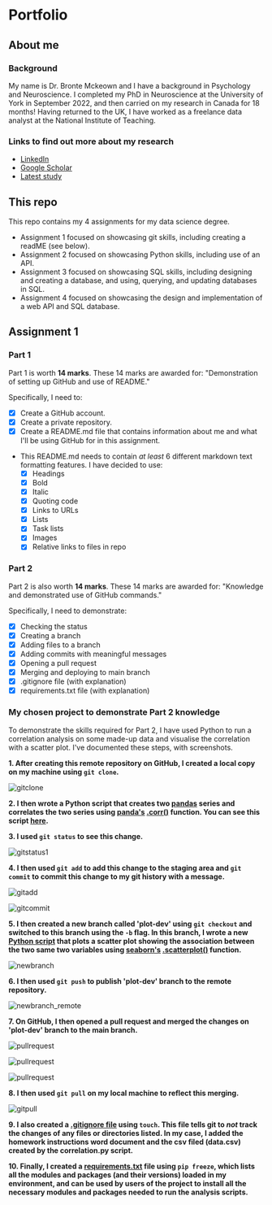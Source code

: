 # Portfolio

## About me

### Background
My name is Dr. Bronte Mckeown and I have a background in Psychology and Neuroscience. I completed my PhD in Neuroscience at the University of York in September 2022, and then carried on my research in Canada for 18 months! Having returned to the UK, I have worked as a freelance data analyst at the National Institute of Teaching.

### Links to find out more about my research
- [LinkedIn](www.linkedin.com/in/bronte-mckeown)
- [Google Scholar](https://scholar.google.com/citations?user=5HWZCp0AAAAJ&hl=en)
- [Latest study](https://www.researchsquare.com/article/rs-4131471/v1)

## This repo
This repo contains my 4 assignments for my data science degree. 
- Assignment 1 focused on showcasing git skills, including creating a readME (see below).
- Assignment 2 focused on showcasing Python skills, including use of an API.
- Assignment 3 focused on showcasing SQL skills, including designing and creating a database, and using, querying, and updating databases in SQL.
- Assignment 4 focused on showcasing the design and implementation of a web API and SQL database.

## Assignment 1

### Part 1
Part 1 is worth **14 marks**. These 14 marks are awarded for: "Demonstration of setting up GitHub and use of README."

Specifically, I need to:
- [x] Create a GitHub account.
- [x] Create a private repository.
- [x] Create a README.md file that contains information about me and what I'll be using GitHub for in this assignment.
    
- This README.md needs to contain *at least* 6 different markdown text formatting features. I have decided to use:
  - [x] Headings
  - [x] Bold
  - [x] Italic
  - [x] Quoting code 
  - [x] Links to URLs
  - [x] Lists
  - [x] Task lists
  - [x] Images
  - [x] Relative links to files in repo

### Part 2

Part 2 is also worth **14 marks**. These 14 marks are awarded for: "Knowledge and demonstrated use of GitHub commands."

Specifically, I need to demonstrate:
- [x] Checking the status
- [x] Creating a branch
- [x] Adding files to a branch
- [x] Adding commits with meaningful messages
- [x] Opening a pull request
- [x] Merging and deploying to main branch
- [x] .gitignore file (with explanation)
- [x] requirements.txt file (with explanation)

### My chosen project to demonstrate Part 2 knowledge

To demonstrate the skills required for Part 2, I have used Python to run a correlation analysis on some made-up data and visualise the correlation with a scatter plot. I've documented these steps, with screenshots.

**1. After creating this remote repository on GitHub, I created a local copy on my machine using `git clone`.**

![gitclone](assignment1/screenshots/git_clone.png)

**2. I then wrote a Python script that creates two [pandas](https://pandas.pydata.org/) series and correlates the two series using [panda's](https://pandas.pydata.org/) [.corr()](https://pandas.pydata.org/pandas-docs/stable/reference/api/pandas.Series.corr.html) function. You can see this script [here](assignment1/correlation.py).**

**3. I used `git status` to see this change.**

![gitstatus1](assignment1/screenshots/git_status1.png)

**4. I then used `git add` to add this change to the staging area and `git commit` to commit this change to my git history with a message.**

![gitadd](assignment1/screenshots/git_add1.png)

![gitcommit](assignment1/screenshots/git_commit.png)

**5. I then created a new branch called 'plot-dev' using `git checkout` and switched to this branch using the `-b` flag. In this branch, I wrote a new [Python script](assignment1/scatterplot.py) that plots a scatter plot showing the association between the two same two variables using [seaborn's](https://seaborn.pydata.org/index.html) [.scatterplot()](https://seaborn.pydata.org/generated/seaborn.scatterplot.html) function.**

![newbranch](assignment1/screenshots/new_branch.png)
   
   
**6. I then used `git push` to publish 'plot-dev' branch to the remote repository.**



![newbranch_remote](assignment1/screenshots/new_branch_push_remote.png)
   
   
   
**7. On GitHub, I then opened a pull request and merged the changes on 'plot-dev' branch to the main branch.**



![pullrequest](assignment1/screenshots/compare_pull_request.png)

   


![pullrequest](assignment1/screenshots/pull_request_description.png)

   


![pullrequest](assignment1/screenshots/confirm_merge.png)
    

    
**8. I then used `git pull` on my local machine to reflect this merging.**


![gitpull](assignment1/screenshots/git_pull.png)
    

**9. I also created a [.gitignore file](.gitignore) using `touch`. This file tells git to *not* track the changes of any files or directories listed. In my case, I added the homework instructions word document and the csv filed (data.csv) created by the correlation.py script.**

**10. Finally, I created a [requirements.txt](assignment1/requirements.txt) file using `pip freeze`, which lists all the modules and packages (and their versions) loaded in my environment, and can be used by users of the project to install all the necessary modules and packages needed to run the analysis scripts.**
